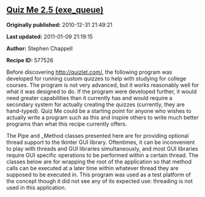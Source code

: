 ## [Quiz Me 2.5 (exe_queue)](https://code.activestate.com/recipes/577526-quiz-me-25-exe_queue)

**Originally published:** 2010-12-31 21:49:21

**Last updated:** 2011-01-09 21:19:15

**Author:** Stephen Chappell

**Recipe ID:** 577526

Before discovering http://quizlet.com/, the following program was developed for running custom quizzes to help with studying for college courses. The program is not very advanced, but it works reasonably well for what it was designed to do. If the program were developed further, it would need greater capabilities than it currently has and would require a secondary system for actually creating the quizzes (currently, they are hand-typed). Quiz Me could be a starting point for anyone who wishes to actually write a program such as this and inspire others to write much better programs than what this recipe currently offers.

The Pipe and _Method classes presented here are for providing optional thread support to the tkinter GUI library. Oftentimes, it can be inconvenient to play with threads and GUI libraries simultaneously, and most GUI libraries require GUI specific operations to be performed within a certain thread. The classes below are for wrapping the root of the application so that method calls can be executed at a later time within whatever thread they are supposed to be executed in. This program was used as a test platform of the concept though it did not see any of its expected use: threading is not used in this application.
